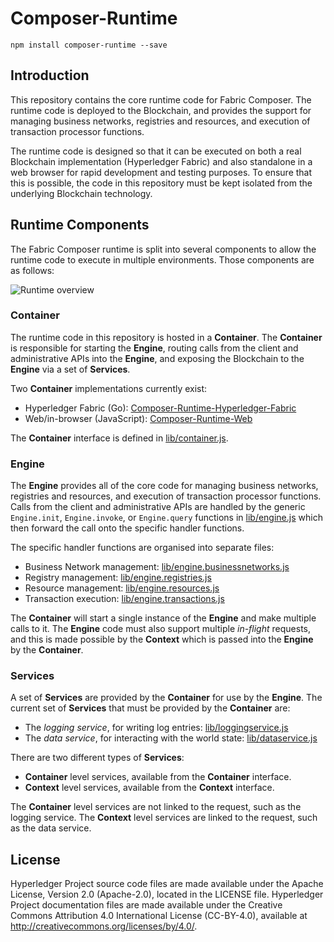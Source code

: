 # Composer-Runtime

`npm install composer-runtime --save`

## Introduction

This repository contains the core runtime code for Fabric Composer.
The runtime code is deployed to the Blockchain, and provides the support for managing
business networks, registries and resources, and execution of transaction processor
functions.

The runtime code is designed so that it can be executed on both a real Blockchain
implementation (Hyperledger Fabric) and also standalone in a web browser for rapid
development and testing purposes. To ensure that this is possible, the code in
this repository must be kept isolated from the underlying Blockchain technology.

## Runtime Components

The Fabric Composer runtime is split into several components to allow
the runtime code to execute in multiple environments. Those components are as follows:

![Runtime overview](./images/overview.png)

### Container

The runtime code in this repository is hosted in a **Container**. The **Container**
is responsible for starting the **Engine**, routing calls from the client and
administrative APIs into the **Engine**, and exposing the Blockchain to the **Engine**
via a set of **Services**.

Two **Container** implementations currently exist:

* Hyperledger Fabric (Go): [Composer-Runtime-Hyperledger-Fabric](https://github.com/hyperledger/composer/tree/develop/packages/composer-runtime-hlf)
* Web/in-browser (JavaScript): [Composer-Runtime-Web](https://github.com/hyperledger/composer/tree/develop/packages/composer-runtime-web)

The **Container** interface is defined in [lib/container.js](./lib/container.js).

### Engine

The **Engine** provides all of the core code for managing business networks,
registries and resources, and execution of transaction processor functions. Calls
from the client and administrative APIs are handled by the generic `Engine.init`, `Engine.invoke`, or `Engine.query` functions in [lib/engine.js](./lib/engine.js)
which then forward the call onto the specific handler functions.

The specific handler functions are organised into separate files:

* Business Network management: [lib/engine.businessnetworks.js](./lib/engine.businessnetworks.js)
* Registry management: [lib/engine.registries.js](./lib/engine.registries.js)
* Resource management: [lib/engine.resources.js](./lib/engine.resources.js)
* Transaction execution: [lib/engine.transactions.js](./lib/engine.transactions.js)

The **Container** will start a single instance of the **Engine** and make multiple
calls to it. The **Engine** code must also support multiple *in-flight* requests, and this is made possible by the **Context** which is passed into the **Engine** by the **Container**.

### Services

A set of **Services** are provided by the **Container** for use by the **Engine**.
The current set of **Services** that must be provided by the **Container** are:

* The *logging service*, for writing log entries: [lib/loggingservice.js](./lib/loggingservice.js)
* The *data service*, for interacting with the world state: [lib/dataservice.js](./lib/dataservice.js)

There are two different types of **Services**:

* **Container** level services, available from the **Container** interface.
* **Context** level services, available from the **Context** interface.

The **Container** level services are not linked to the request, such as the logging
service. The **Context** level services are linked to the request, such as the data service.

## License <a name="license"></a>
Hyperledger Project source code files are made available under the Apache License, Version 2.0 (Apache-2.0), located in the LICENSE file. Hyperledger Project documentation files are made available under the Creative Commons Attribution 4.0 International License (CC-BY-4.0), available at http://creativecommons.org/licenses/by/4.0/.